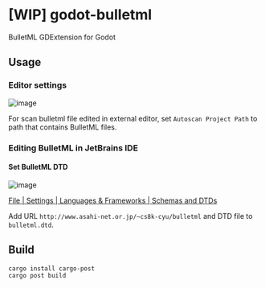 # [WIP] godot-bulletml

BulletML GDExtension for Godot

## Usage

### Editor settings

![image](https://github.com/atty303/godot-bulletml/assets/316079/c1257a12-bdb9-4607-b1f9-790b8fbcb7f9)

For scan bulletml file edited in external editor, set `Autoscan Project Path` to path that contains BulletML files.

### Editing BulletML in JetBrains IDE

#### Set BulletML DTD

![image](https://github.com/atty303/godot-bulletml/assets/316079/140600ef-1225-4853-b047-56dd62d8f692)

[File | Settings | Languages & Frameworks | Schemas and DTDs](jetbrains://idea/settings?name=Languages+%26+Frameworks--Schemas+and+DTDs)

Add URL `http://www.asahi-net.or.jp/~cs8k-cyu/bulletml` and DTD file to `bulletml.dtd`.

## Build

```bash
cargo install cargo-post
cargo post build
```

